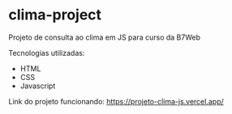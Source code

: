 # clima-project
 Projeto de consulta ao clima em JS para curso da B7Web

 Tecnologias utilizadas:
 - HTML
 - CSS
 - Javascript

Link do projeto funcionando: https://projeto-clima-js.vercel.app/
